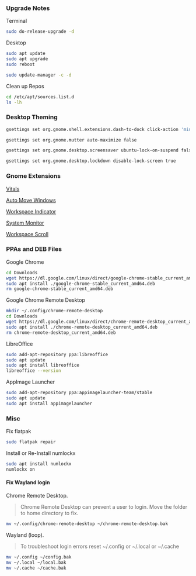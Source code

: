 ### Upgrade Notes

Terminal
```bash
sudo do-release-upgrade -d
```

Desktop
```bash
sudo apt update
sudo apt upgrade
sudo reboot

sudo update-manager -c -d
```

Clean up Repos
```bash
cd /etc/apt/sources.list.d
ls -lh
```

### Desktop Theming
```bash
gsettings set org.gnome.shell.extensions.dash-to-dock click-action 'minimize'
```
```bash
gsettings set org.gnome.mutter auto-maximize false
```
```bash
gsettings set org.gnome.desktop.screensaver ubuntu-lock-on-suspend false
```
```bash
gsettings set org.gnome.desktop.lockdown disable-lock-screen true
```

### Gnome Extensions

[Vitals](https://extensions.gnome.org/extension/1460/vitals/)

[Auto Move Windows](https://extensions.gnome.org/extension/16/auto-move-windows/)

[Workspace Indicator](https://extensions.gnome.org/extension/3968/improved-workspace-indicator/)

[System Monitor](https://extensions.gnome.org/extension/3010/system-monitor-next/)

[Workspace Scroll](https://extensions.gnome.org/extension/701/top-panel-workspace-scroll/)

### PPAs and DEB Files 

Google Chrome
```bash
cd Downloads
wget https://dl.google.com/linux/direct/google-chrome-stable_current_amd64.deb
sudo apt install ./google-chrome-stable_current_amd64.deb
rm google-chrome-stable_current_amd64.deb
```

Google Chrome Remote Desktop
```bash
mkdir ~/.config/chrome-remote-desktop
cd Downloads
wget https://dl.google.com/linux/direct/chrome-remote-desktop_current_amd64.deb
sudo apt install ./chrome-remote-desktop_current_amd64.deb
rm chrome-remote-desktop_current_amd64.deb
```

LibreOffice
```bash
sudo add-apt-repository ppa:libreoffice
sudo apt update
sudo apt install libreoffice
libreoffice --version
```

AppImage Launcher
```bash
sudo add-apt-repository ppa:appimagelauncher-team/stable
sudo apt update
sudo apt install appimagelauncher
```

### Misc

Fix flatpak
```bash
sudo flatpak repair
```

Install or Re-Install numlockx
```bash
sudo apt install numlockx
numlockx on
```

#### Fix Wayland login

Chrome Remote Desktop. 
> Chrome Remote Desktop can prevent a user to login.
> Move the folder to home directory to fix.
```bash
mv ~/.config/chrome-remote-desktop ~/chrome-remote-desktop.bak
```

Wayland (loop). 
> To troubleshoot login errors reset ~/.config or ~/.local or ~/.cache
```bash
mv ~/.config ~/config.bak
mv ~/.local ~/local.bak
mv ~/.cache ~/cache.bak
```
